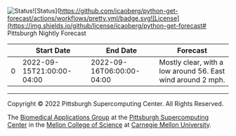 ![Status](https://github.com/icaoberg/python-get-forecast/actions/workflows/main.yml/build.svg)![Status](https://github.com/icaoberg/python-get-forecast/actions/workflows/pretty.yml/badge.svg![License](https://img.shields.io/github/license/icaoberg/python-get-forecast# Pittsburgh Nightly Forecast

|    | Start Date                | End Date                  | Forecast                                                    |
|----|---------------------------|---------------------------|-------------------------------------------------------------|
|  0 | 2022-09-15T21:00:00-04:00 | 2022-09-16T06:00:00-04:00 | Mostly clear, with a low around 56. East wind around 2 mph. |

---
Copyright © 2022 Pittsburgh Supercomputing Center. All Rights Reserved.

The [Biomedical Applications Group](https://www.psc.edu/biomedical-applications/) at the [Pittsburgh Supercomputing Center](http://www.psc.edu) in the [Mellon College of Science](https://www.cmu.edu/mcs/) at [Carnegie Mellon University](http://www.cmu.edu).